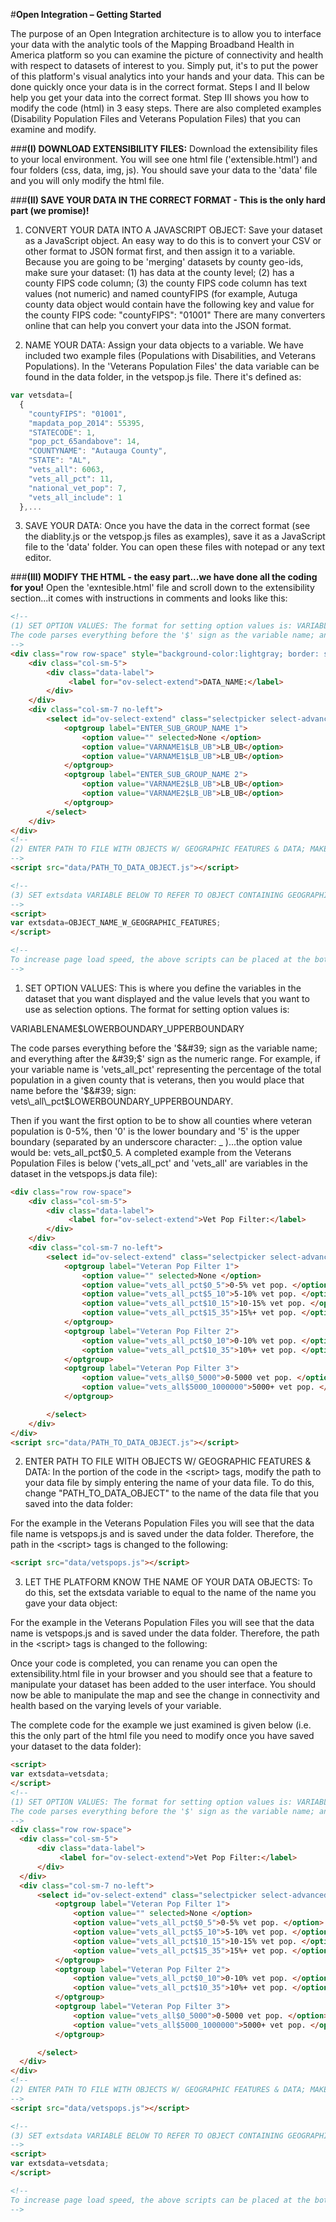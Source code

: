 #**Open Integration – Getting Started**

The purpose of an Open Integration architecture is to allow you to interface your data with the analytic tools of the Mapping Broadband Health in America platform so you can examine the picture of connectivity and health with respect to datasets of interest to you. Simply put, it&#39;s to put the power of this platform&#39;s visual analytics into your hands and your data. This can be done quickly once your data is in the correct format. Steps I and II below help you get your data into the correct format. Step III shows you how to modify the code (html) in 3 easy steps. There are also completed examples (Disability Population Files and Veterans Population Files) that you can examine and modify.

###**(I) DOWNLOAD EXTENSIBILITY FILES:** 
Download the extensibility files to your local environment. You will see one html file (&#39;extensible.html&#39;) and four folders (css, data, img, js). You should save your data to the &#39;data&#39; file and you will only modify the html file.

###**(II) SAVE YOUR DATA IN THE CORRECT FORMAT - This is the only hard part (we promise)!**

1. CONVERT YOUR DATA INTO A JAVASCRIPT OBJECT: Save your dataset as a JavaScript object. An easy way to do this is to convert your CSV or other format to JSON format first, and then assign it to a variable. Because you are going to be &#39;merging&#39; datasets by county geo-ids, make sure your dataset: (1) has data at the county level; (2) has a county FIPS code column; (3) the county FIPS code column has text values (not numeric) and named countyFIPS (for example, Autuga county data object would contain have the following key and value for the county FIPS code: &quot;countyFIPS&quot;: &quot;01001&quot;  There are many converters online that can help you convert your data into the JSON format.

2. NAME YOUR DATA: Assign your data objects to a variable. We have included two example files (Populations with Disabilities, and Veterans Populations). In the &#39;Veterans Population Files&#39; the data variable can be found in the data folder, in the vetspop.js file. There it&#39;s defined as:

```javascript
var vetsdata=[
  {
    "countyFIPS": "01001",
    "mapdata_pop_2014": 55395,
    "STATECODE": 1,
    "pop_pct_65andabove": 14,
    "COUNTYNAME": "Autauga County",
    "STATE": "AL",
    "vets_all": 6063,
    "vets_all_pct": 11,
    "national_vet_pop": 7,
    "vets_all_include": 1
  },...
```

3. SAVE YOUR DATA: Once you have the data in the correct format (see the diablity.js or the vetspop.js files as examples), save it as a JavaScript file to the &#39;data&#39; folder. You can open these files with notepad or any text editor.

###**(III) MODIFY THE HTML - the easy part...we have done all the coding for you!**
Open the &#39;exntesible.html&#39; file and scroll down to the extensibility section...it comes with instructions in comments and looks like this:

```html
<!--
(1) SET OPTION VALUES: The format for setting option values is: VARIABLENAME$LOWERBOUNDARY_UPPERBOUNDARY
The code parses everything before the '$' sign as the variable name; and everything after the '$' sign as the numeric range.
-->                                 
<div class="row row-space" style="background-color:lightgray; border: solid 0.1em darkblue; padding-top:0.5em">
    <div class="col-sm-5">
        <div class="data-label">
             <label for="ov-select-extend">DATA_NAME:</label>
        </div>
    </div>                                           
    <div class="col-sm-7 no-left">
        <select id="ov-select-extend" class="selectpicker select-advanced advanced-extend">
            <optgroup label="ENTER_SUB_GROUP_NAME 1">
                <option value="" selected>None </option>
                <option value="VARNAME1$LB_UB">LB_UB</option>
                <option value="VARNAME1$LB_UB">LB_UB</option>
            </optgroup>
            <optgroup label="ENTER_SUB_GROUP_NAME 2">
                <option value="VARNAME2$LB_UB">LB_UB</option>
                <option value="VARNAME2$LB_UB">LB_UB</option>
            </optgroup>
        </select>
    </div>                                            
</div>
<!-- 
(2) ENTER PATH TO FILE WITH OBJECTS W/ GEOGRAPHIC FEATURES & DATA; MAKE SURE COUNTY FIPS CODES ARE TEXT VALUES IN THE OBJECT AND IS NAMED AS: countyFIPS...SO FOR AUTAUGA COUNTY IT SHOULD BE: "countyFIPS": "01001"
-->
<script src="data/PATH_TO_DATA_OBJECT.js"></script> 

<!-- 
(3) SET extsdata VARIABLE BELOW TO REFER TO OBJECT CONTAINING GEOGRAPHIC FEATURES 
-->
<script>
var extsdata=OBJECT_NAME_W_GEOGRAPHIC_FEATURES;
</script>

<!-- 
To increase page load speed, the above scripts can be placed at the bottom of the <body> element
--> 
```

1. SET OPTION VALUES: This is where you define the variables in the dataset that you want displayed and the value levels that you want to use as selection options. The format for setting option values is:

  VARIABLENAME$LOWERBOUNDARY\_UPPERBOUNDARY  

  The code parses everything before the &#39;$&#39; sign as the variable name; and everything after the &#39;$&#39; sign as the numeric range. For example, if your variable name is &#39;vets\_all\_pct&#39; representing the percentage of the total population in a given county that is veterans, then you would place that name before the &#39;$&#39; sign: vets\_all\_pct$LOWERBOUNDARY\_UPPERBOUNDARY.  

  Then if you want the first option to be to show all counties where veteran population is 0-5%, then &#39;0&#39; is the lower boundary and &#39;5&#39; is the upper boundary (separated by an underscore character:  \_ )...the option value would be: vets\_all\_pct$0\_5. A completed example from the Veterans Population Files is below (&#39;vets\_all\_pct&#39; and &#39;vets\_all&#39; are variables in the dataset in the vetspops.js data file):  

```html
<div class="row row-space"> 
    <div class="col-sm-5">
        <div class="data-label">
             <label for="ov-select-extend">Vet Pop Filter:</label>
        </div>
    </div>                                           
    <div class="col-sm-7 no-left">
        <select id="ov-select-extend" class="selectpicker select-advanced advanced-extend">
            <optgroup label="Veteran Pop Filter 1">
                <option value="" selected>None </option>
                <option value="vets_all_pct$0_5">0-5% vet pop. </option>
                <option value="vets_all_pct$5_10">5-10% vet pop. </option>
                <option value="vets_all_pct$10_15">10-15% vet pop. </option>
                <option value="vets_all_pct$15_35">15%+ vet pop. </option>
            </optgroup>
            <optgroup label="Veteran Pop Filter 2">
                <option value="vets_all_pct$0_10">0-10% vet pop. </option>
                <option value="vets_all_pct$10_35">10%+ vet pop. </option>
            </optgroup>
            <optgroup label="Veteran Pop Filter 3">
                <option value="vets_all$0_5000">0-5000 vet pop. </option>
                <option value="vets_all$5000_1000000">5000+ vet pop. </option>
            </optgroup>

        </select>
    </div>                                            
</div>
<script src="data/PATH_TO_DATA_OBJECT.js"></script>
```

2. ENTER PATH TO FILE WITH OBJECTS W/ GEOGRAPHIC FEATURES &amp; DATA: In the portion of the code in the &lt;script&gt; tags, modify the path to your data file by simply entering the name of your data file. To do this, change &quot;PATH\_TO\_DATA\_OBJECT&quot; to the name of the data file that you saved into the data folder:

  For the example in the Veterans Population Files you will see that the data file name is vetspops.js and is saved under the data folder. Therefore, the path in the &lt;script&gt; tags is changed to the following:  

```html
<script src="data/vetspops.js"></script>
```

3. LET THE PLATFORM KNOW THE NAME OF YOUR DATA OBJECTS: To do this, set the extsdata variable to equal to the name of the name you gave your data object:

  For the example in the Veterans Population Files you will see that the data name is vetspops.js and is saved under the data folder. Therefore, the path in the &lt;script&gt; tags is changed to the following:  

  Once your code is completed, you can rename you can open the extensibility.html file in your browser and you should see that a feature to manipulate your dataset has been added to the user interface. You should now be able to manipulate the map and see the change in connectivity and health based on the varying levels of your variable.  

  The complete code for the example we just examined is given below (i.e. this the only part of the html file you need to modify once you have saved your dataset to the data folder):  
  
  ```html
<script>
var extsdata=vetsdata;
</script>
<!--
(1) SET OPTION VALUES: The format for setting option values is: VARIABLENAME$LOWERBOUNDARY_UPPERBOUNDARY
The code parses everything before the '$' sign as the variable name; and everything after the '$' sign as the numeric range.
-->                                 
<div class="row row-space"> 
    <div class="col-sm-5">
        <div class="data-label">
             <label for="ov-select-extend">Vet Pop Filter:</label>
        </div>
    </div>                                           
    <div class="col-sm-7 no-left">
        <select id="ov-select-extend" class="selectpicker select-advanced advanced-extend">
            <optgroup label="Veteran Pop Filter 1">
                <option value="" selected>None </option>
                <option value="vets_all_pct$0_5">0-5% vet pop. </option>
                <option value="vets_all_pct$5_10">5-10% vet pop. </option>
                <option value="vets_all_pct$10_15">10-15% vet pop. </option>
                <option value="vets_all_pct$15_35">15%+ vet pop. </option>
            </optgroup>
            <optgroup label="Veteran Pop Filter 2">
                <option value="vets_all_pct$0_10">0-10% vet pop. </option>
                <option value="vets_all_pct$10_35">10%+ vet pop. </option>
            </optgroup>
            <optgroup label="Veteran Pop Filter 3">
                <option value="vets_all$0_5000">0-5000 vet pop. </option>
                <option value="vets_all$5000_1000000">5000+ vet pop. </option>
            </optgroup>

        </select>
    </div>                                            
</div>
<!-- 
(2) ENTER PATH TO FILE WITH OBJECTS W/ GEOGRAPHIC FEATURES & DATA; MAKE SURE COUNTY FIPS CODES ARE TEXT VALUES IN THE OBJECT AND IS NAMED AS: countyFIPS...SO FOR AUTAUGA COUNTY IT SHOULD BE: "countyFIPS": "01001"
-->
<script src="data/vetspops.js"></script>  

<!-- 
(3) SET extsdata VARIABLE BELOW TO REFER TO OBJECT CONTAINING GEOGRAPHIC FEATURES 
-->
<script>
var extsdata=vetsdata;
</script>

<!-- 
To increase page load speed, the above scripts can be placed at the bottom of the <body> element
--> 
  ```
